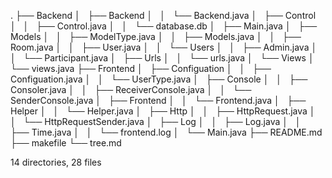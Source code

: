 .
├── Backend
│   ├── Backend
│   │   └── Backend.java
│   ├── Control
│   │   ├── Control.java
│   │   └── database.db
│   ├── Main.java
│   ├── Models
│   │   ├── ModelType.java
│   │   ├── Models.java
│   │   ├── Room.java
│   │   ├── User.java
│   │   └── Users
│   │       ├── Admin.java
│   │       └── Participant.java
│   ├── Urls
│   │   └── urls.java
│   └── Views
│       └── views.java
├── Frontend
│   ├── Configuation
│   │   ├── Configuation.java
│   │   └── UserType.java
│   ├── Console
│   │   ├── Consoler.java
│   │   ├── ReceiverConsole.java
│   │   └── SenderConsole.java
│   ├── Frontend
│   │   └── Frontend.java
│   ├── Helper
│   │   └── Helper.java
│   ├── Http
│   │   ├── HttpRequest.java
│   │   └── HttpRequestSender.java
│   ├── Log
│   │   ├── Log.java
│   │   ├── Time.java
│   │   └── frontend.log
│   └── Main.java
├── README.md
├── makefile
└── tree.md

14 directories, 28 files
